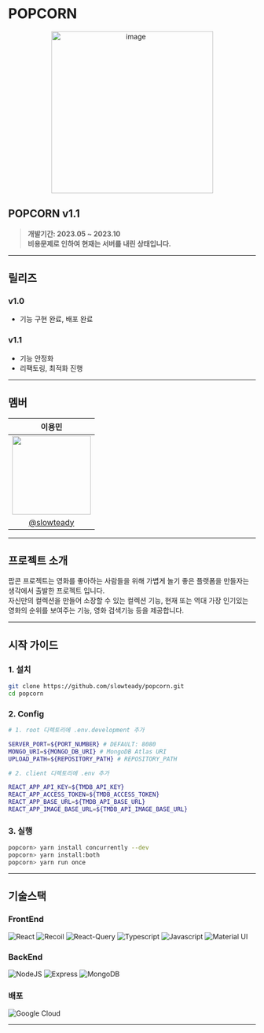 # POPCORN

<div align="center">
<img width="329" alt="image" src="https://github.com/slowteady/popcorn/assets/68311202/d8a97db6-0829-4d5e-9282-4a8bd31d248f">

</div>

## POPCORN v1.1

> **개발기간: 2023.05 ~ 2023.10**  
> **비용문제로 인하여 현재는 서버를 내린 상태입니다.**

---

## 릴리즈

### v1.0

- 기능 구현 완료, 배포 완료

### v1.1

- 기능 안정화  
- 리팩토링, 최적화 진행

---

## 멤버

|                              이용민                             |
| :------------------------------------------------------------: |
| <img width="160px" src="https://github.com/slowteady/popcorn/assets/68311202/bdb0b325-3a59-4493-8362-5ed3ad7418a0" /> |
|        [@slowteady](https://github.com/slowteady)        |
  
---

## 프로젝트 소개

팝콘 프로젝트는 영화를 좋아하는 사람들을 위해 가볍게 놀기 좋은 플랫폼을 만들자는 생각에서 출발한 프로젝트 입니다.  
자신만의 컬렉션을 만들어 소장할 수 있는 컬렉션 기능, 현재 또는 역대 가장 인기있는 영화의 순위를 보여주는 기능, 영화 검색기능 등을 제공합니다.  

---

## 시작 가이드

### 1. 설치

``` bash
git clone https://github.com/slowteady/popcorn.git
cd popcorn
```

### 2. Config

```bash
# 1. root 디렉토리에 .env.development 추가

SERVER_PORT=${PORT_NUMBER} # DEFAULT: 8080
MONGO_URI=${MONGO_DB_URI} # MongoDB Atlas URI
UPLOAD_PATH=${REPOSITORY_PATH} # REPOSITORY_PATH

# 2. client 디렉토리에 .env 추가

REACT_APP_API_KEY=${TMDB_API_KEY}
REACT_APP_ACCESS_TOKEN=${TMDB_ACCESS_TOKEN}
REACT_APP_BASE_URL=${TMDB_API_BASE_URL}
REACT_APP_IMAGE_BASE_URL=${TMDB_API_IMAGE_BASE_URL}
```

### 3. 실행

```bash
popcorn> yarn install concurrently --dev
popcorn> yarn install:both
popcorn> yarn run once
```

---

## 기술스택

### FrontEnd

![React](https://img.shields.io/badge/ReactJS-61DAFB?style=for-the-badge&logo=React&logoColor=white)
![Recoil](https://img.shields.io/badge/Recoil-3578E5?style=for-the-badge&logo=Recoil&logoColor=white)
![React-Query](https://img.shields.io/badge/ReactQuery-FF4154?style=for-the-badge&logo=ReactQuery&logoColor=white)
![Typescript](https://img.shields.io/badge/Typescript-3178C6?style=for-the-badge&logo=Typescript&logoColor=white)
![Javascript](https://img.shields.io/badge/Javascript-F7DF1E?style=for-the-badge&logo=Javascript&logoColor=white)
![Material UI](https://img.shields.io/badge/MUI-007FFF?style=for-the-badge&logo=MUI&logoColor=white)

### BackEnd

![NodeJS](https://img.shields.io/badge/NodeJS-339933?style=for-the-badge&logo=node.js&logoColor=white)
![Express](https://img.shields.io/badge/Express-000000?style=for-the-badge&logo=express&logoColor=white)
![MongoDB](https://img.shields.io/badge/MongoDB-47A248?style=for-the-badge&logo=MongoDB&logoColor=white)

### 배포

![Google Cloud](https://img.shields.io/badge/GoogleCloud-4285F4?style=for-the-badge&logo=GoogleCloud&logoColor=white)

---
